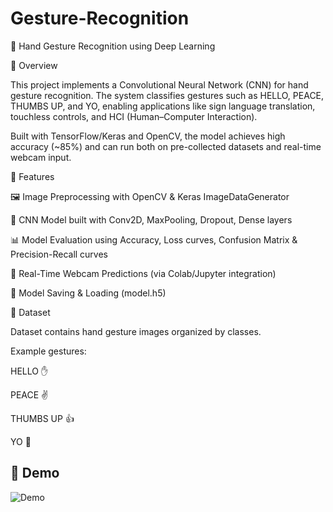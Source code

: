 # Gesture-Recognition

🤖 Hand Gesture Recognition using Deep Learning

📌 Overview

This project implements a Convolutional Neural Network (CNN) for hand gesture recognition. The system classifies gestures such as HELLO, PEACE, THUMBS UP, and YO, enabling applications like sign language translation, touchless controls, and HCI (Human–Computer Interaction).

Built with TensorFlow/Keras and OpenCV, the model achieves high accuracy (~85%) and can run both on pre-collected datasets and real-time webcam input.

🚀 Features

🖼️ Image Preprocessing with OpenCV & Keras ImageDataGenerator

🧠 CNN Model built with Conv2D, MaxPooling, Dropout, Dense layers

📊 Model Evaluation using Accuracy, Loss curves, Confusion Matrix & Precision-Recall curves

🎥 Real-Time Webcam Predictions (via Colab/Jupyter integration)

💾 Model Saving & Loading (model.h5)

📂 Dataset

Dataset contains hand gesture images organized by classes.

Example gestures:

HELLO ✋

PEACE ✌️

THUMBS UP 👍

YO 🤟


## 🎥 Demo
![Demo](images/demo(1).gif)


